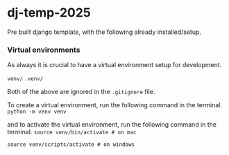 # dj-temp-2025

Pre built django template, with the following already installed/setup.

### Virtual environments

As always it is crucial to have a virtual environment setup for development.

`venv/`
`.venv/`

Both of the above are ignored in the `.gitignore` file.

To create a virtual environment, run the following command in the terminal.
`python -m venv venv`

and to activate the virtual environment, run the following command in the terminal.
`source venv/bin/activate # on mac`

`source venv/scripts/activate # on windows`
